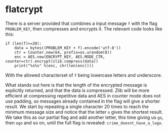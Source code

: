# flatcrypt

There is a server provided that combines a input message `f` with the flag `PROBLEM_KEY`, then compresses and encrypts it. The relevant code looks like this:

```
if (len(f)>=20):
    data = bytes((PROBLEM_KEY + f).encode('utf-8'))
    ctr = Counter.new(64, prefix=os.urandom(8))
    enc = AES.new(ENCRYPT_KEY, AES.MODE_CTR, counter=ctr).encrypt(zlib.compress(data))
    print("%s%s" %(enc, chr(len(enc))))
```
With the allowed characterset of `f` being lowercase letters and underscore.

What stands out here is that the length of the encrypted message is explicitly returned, and that the data is compressed. Zlib will be more efficient at compressing repetitive data and AES in counter mode does not use padding, so messages already contained in the flag will give a shorter result. We start by repeating a single character 20 times to reach the minimum message size and notice that the letter `o` gives the shortest result. We take this as our partial flag and add another letter, this time giving us `go`, then `ogo` and so on, until the full flag is revealed: `crime_doesnt_have_a_logo`.